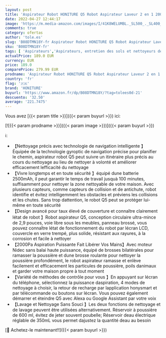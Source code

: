 ```yaml
---
layout: post
title: 'Aspirateur Robot HONITURE Q5 Robot Aspirateur Laveur 2 en 1 2000Pa Aspirateur Robot Nettoyeur Lavant avec Affichage LCD Navigation Intelligent WiFi/App/Alexa  pour Poils Animaux'
date: 2022-04-27 12:44:17
image: 'https://m.media-amazon.com/images/I/41K8WELUMBL._SL500_._SL400_.jpg'
comments: true
category: ofertas
author: 'tole.es'
slug: 'B08DTMN18Y-fr Aspirateur Robot HONITURE Q5 Robot Aspirateur Laveur 2 en...'
sku: 'B08DTMN18Y-fr'
tags: [ 'Aspirateurs','Aspirateurs, entretien des sols et nettoyeurs de vitres','Cuisine et Maison','Robots aspirateurs','honiture','🇫🇷', ]
actualPrice: 189.0 EUR
currency: EUR
price: 189.0
comparePrice: 279.99 EUR
prodname: 'Aspirateur Robot HONITURE Q5 Robot Aspirateur Laveur 2 en 1 2000Pa Aspirateur Robot Nettoyeur Lavant avec Affichage LCD Navigation Intelligent WiFi/App/Alexa  pour Poils Animaux'
country: 'fr'
flag: '🇫🇷'
brand: 'HONITURE'
buyurl: 'https://www.amazon.fr/dp/B08DTMN18Y/?tag=tolees0d-21'
descuento: '32.50'
average: '221.7475'
---
```


Vous avez [{{< param title >}}]({{< param buyurl >}}) ici:

[![{{< param prodname >}}]({{< param image >}})]({{< param buyurl >}})

ℹ️:

- 【Nettoyage précis avec technologie de navigation intelligente 】Équipée de la technologie gyroptic de navigation précise pour planifier le chemin, aspirateur robot Q5 peut suivre un itinéraire plus précis au cours du nettoyage au lieu de nettoyer à volonté et améliorer efficacement lefficacité du nettoyage
- 【Vivre longtemps et en toute sécurité 】équipé dune batterie 2500mAh, il peut garantir le temps de travail jusquà 100 minutes, suffisamment pour nettoyer la zone nettoyable de votre maison. Avec plusieurs capteurs, comme capteurs de collision et de antichute, robot identifie et évitez intelligemment les obstacles et préviens les collisions et les chutes. Sans trop dattention, le robot Q5 peut se protéger lui-même en toute sécurité
- 【Design avancé pour taux élevé de couverture et connaître clairement létat de robot 】Robot aspirateur Q5, conception circulaire ultra-mince de 2,9 pouces, voie libre sous les meubles, panneau brossé, vous pouvez connaître létat de fonctionnement du robot par lécran LCD, couvercle en verre trempé, plus solide, résistant aux rayures, à la corrosion et facile à nettoyer
- 【2000Pa Aspiration Puissante Fait Libérer Vos Mains】Avec moteur Nidec sans balai haute puissance, équipé de brosses bilatérales pour ramasser la poussière et dune brosse roulante pour nettoyer la poussière profondément, le robot aspirateur ramasse et enlève facilement et efficacement les particules de poussière, poils danimaux et garder votre maison propre à tout moment
- 【Variété de méthodes de contrôle pour vous 】En appuyant sur lécran du téléphone, sélectionnez la puissance daspiration, 4 modes de nettoyage à choisir, la retour de recharge par lapplication honysmart et par télécommande ou boutons sur lécran. Vous pouvez également démarrer et éteindre Q5 avec Alexa ou Google Assistant par votre voix
- 【Lavage et Nettoyage Sans Souci 】Les deux fonctions de nettoyage et de lavage peuvent être utilisées alternativement. Réservoir à poussière de 600 ml, évitez de jeter souvent poubelle; Réservoir deau électrique réglable de 350mL vous permet dajustez la quantité deau au besoin

[🛒 Achetez-le maintenant!!]({{< param buyurl >}})

